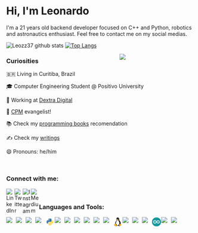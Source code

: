 # Hi, I'm Leonardo

I'm a 21 years old backend developer focused on C++ and Python, robotics and astronautics enthusiast. Feel free to contact me on my social medias.

![Leozz37 github stats](https://github-readme-stats.vercel.app/api?username=leozz37&show_icons=true&hide_border=true)
[![Top Langs](https://github-readme-stats.vercel.app/api/top-langs/?username=leozz37&layout=compact&hide_border=true)](https://github.com/leozz37/github-readme-stats)

<img align='right' src='https://user-images.githubusercontent.com/5713670/87202985-820dcb80-c2b6-11ea-9f56-7ec461c497c3.gif' width='200"'>

### Curiosities

🇧🇷 Living in Curitiba, Brazil

🎓 Computer Engineering Student @ Positivo University

🏢 Working at [Dextra Digital][dextra]

🚀 [CPM][cpmGithub] evangelist!

📚 Check my [programming books][books] recomendation

✍️ Check my [writings][medium]

😄 Pronouns: he/him

<br />

### Connect with me:

[<img align="left" alt="LinkedIn" width="22px" src="https://image.flaticon.com/icons/svg/174/174857.svg" />][linkedin]
[<img align="left" alt="Twitter" width="22px" src="https://image.flaticon.com/icons/svg/733/733579.svg" />][twitter]
[<img align="left" alt="Instagram" width="22px" src="https://image.flaticon.com/icons/svg/733/733558.svg" />][instagram]
[<img align="left" alt="Medium" width="22px" src="https://external-content.duckduckgo.com/iu/?u=https%3A%2F%2Ftse1.mm.bing.net%2Fth%3Fid%3DOIP.QkSzer_aYnx_DQExVcYPVAHaHa%26pid%3DApi&f=1"/>][medium]

<br />

### Languages and Tools:

<img align="left" width="26px" src="https://www.pngkit.com/png/full/101-1010012_c-programming-icon-c-programming-language-logo.png" />
<img align="left" width="26px" src="https://raw.githubusercontent.com/isocpp/logos/master/cpp_logo.png" />
<img align="left" width="26px" src="https://upload.wikimedia.org/wikipedia/commons/thumb/7/7a/C_Sharp_logo.svg/699px-C_Sharp_logo.svg.png" />
<img align="left" width="26px" src="https://image.flaticon.com/icons/svg/226/226777.svg" />
<img align="left" width="26px" src="https://raw.githubusercontent.com/github/explore/80688e429a7d4ef2fca1e82350fe8e3517d3494d/topics/python/python.png" />
<img align="left" width="26px" src="https://external-content.duckduckgo.com/iu/?u=https%3A%2F%2Ftse1.mm.bing.net%2Fth%3Fid%3DOIP.p0rlbl65e-OA4VXms4JHWgHaHa%26pid%3DApi&f=1" />
<img align="left" width="26px" src="https://pngimg.com/uploads/mysql/mysql_PNG23.png" />
<img align="left" width="26px" src="https://extendase.files.wordpress.com/2018/05/mongodb.png" />
<img align="left" width="26px" src="https://www.docker.com/sites/default/files/d8/2019-07/Moby-logo.png" />
<img align="left" width="26px" src="https://seeklogo.com/images/K/kubernetes-logo-3A67038EAB-seeklogo.com.png" />
<img align="left" width="26px" src="https://upload.wikimedia.org/wikipedia/commons/thumb/e/e9/Jenkins_logo.svg/1200px-Jenkins_logo.svg.png" />
<img align="left" width="26px" src="https://raw.githubusercontent.com/github/explore/80688e429a7d4ef2fca1e82350fe8e3517d3494d/topics/linux/linux.png" />
<img align="left" width="26px" src="https://logodownload.org/wp-content/uploads/2017/11/amazon-web-services-logo.png" />
<img align="left" width="26px" src="https://external-content.duckduckgo.com/iu/?u=https%3A%2F%2Fwww.loxleyorbit.com%2Fwp-content%2Fuploads%2F2018%2F02%2FGoogle-Cloud-Icon-Logo-Large-192px-color-png.png&f=1&nofb=1" />
<img align="left" width="26px" src="https://www.raspberrypi.org/app/uploads/2011/10/Raspi-PGB001.png" />
<img align="left" width="26px" src="https://raw.githubusercontent.com/github/explore/80688e429a7d4ef2fca1e82350fe8e3517d3494d/topics/arduino/arduino.png" />
<img align="left" width="26px" src="https://upload.wikimedia.org/wikipedia/commons/thumb/1/13/Cmake.svg/1200px-Cmake.svg.png" />
<img align="left" width="26px" src="https://jbasoftware.com/assets/img/software/grafana.png" />

<br />

[dextra]: https://dextra.com.br/pt/
[cpmGithub]: https://github.com/TheLartians/CPM.cmake
[twitter]: https://twitter.com/Leozzils
[instagram]: https://www.instagram.com/leo.cpp/?hl=pt-br
[linkedin]: https://www.linkedin.com/in/leonardoaugustolima/
[medium]: https://medium.com/@leonardoaugusto287
[books]: https://github.com/leozz37/books
